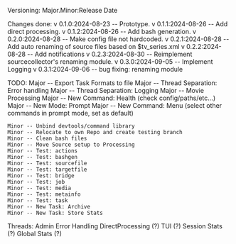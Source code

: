 Versioning:
    Major.Minor:Release Date

Changes done:
    v 0.1.0:2024-08-23 -- Prototype. 
    v 0.1.1:2024-08-26 -- Add direct processing.
    v 0.1.2:2024-08-26 -- Add bash generation.
    v 0.2.0:2024-08-28 -- Make config file not hardcoded.
    v 0.2.1:2024-08-28 -- Add auto renaming of source files based on $tv_series.xml
    v 0.2.2:2024-08-28 -- Add notifications
    v 0.2.3:2024-08-30 -- Reimplement sourcecollector's renaming module.
    v 0.3.0:2024-09-05 -- Implement Logging
    v 0.3.1:2024-09-06 -- bug fixing: renaming module

TODO:
    Major -- Export Task Formats to file
    Major -- Thread Separation: Error handling
    Major -- Thread Separation: Logging
    Major -- Movie Processing
    Major -- New Command: Health (check config/paths/etc...)
    Major -- New Mode: Prompt
    Major -- New Command: Menu (select other commands in prompt mode, set as default)
    
    Minor -- Unbind devtools/command library
    Minor -- Relocate to own Repo and create testing branch
    Minor -- Clean bash files
    Minor -- Move Source setup to Processing
    Minor -- Test: actions
    Minor -- Test: bashgen
    Minor -- Test: sourcefile
    Minor -- Test: targetfile
    Minor -- Test: bridge
    Minor -- Test: job
    Minor -- Test: media
    Minor -- Test: metainfo
    Minor -- Test: task
    Minor -- New Task: Archive
    Minor -- New Task: Store Stats 

Threads:
    Admin
    Error Handling
    DirectProcessing (?)
    TUI (?)
    Session Stats (?)
    Global Stats (?)